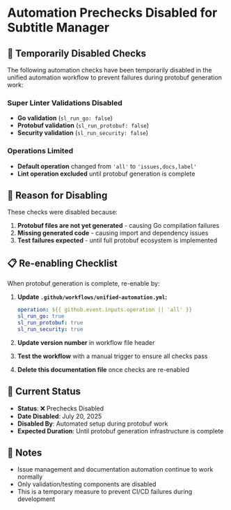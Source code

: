 <!-- file: .github/AUTOMATION_PRECHECKS_DISABLED.md -->
<!-- version: 1.0.0 -->
<!-- guid: 1a2b3c4d-5e6f-7890-abcd-1234567890ef -->

# Automation Prechecks Disabled for Subtitle Manager

## 🚫 Temporarily Disabled Checks

The following automation checks have been temporarily disabled in the unified
automation workflow to prevent failures during protobuf generation work:

### Super Linter Validations Disabled

- **Go validation** (`sl_run_go: false`)
- **Protobuf validation** (`sl_run_protobuf: false`)
- **Security validation** (`sl_run_security: false`)

### Operations Limited

- **Default operation** changed from `'all'` to `'issues,docs,label'`
- **Lint operation excluded** until protobuf generation is complete

## 🎯 Reason for Disabling

These checks were disabled because:

1. **Protobuf files are not yet generated** - causing Go compilation failures
2. **Missing generated code** - causing import and dependency issues
3. **Test failures expected** - until full protobuf ecosystem is implemented

## 📋 Re-enabling Checklist

When protobuf generation is complete, re-enable by:

1. **Update `.github/workflows/unified-automation.yml`:**

   ```yaml
   operation: ${{ github.event.inputs.operation || 'all' }}
   sl_run_go: true
   sl_run_protobuf: true
   sl_run_security: true
   ```

2. **Update version number** in workflow file header

3. **Test the workflow** with a manual trigger to ensure all checks pass

4. **Delete this documentation file** once checks are re-enabled

## 🔄 Current Status

- **Status**: ❌ Prechecks Disabled
- **Date Disabled**: July 20, 2025
- **Disabled By**: Automated setup during protobuf work
- **Expected Duration**: Until protobuf generation infrastructure is complete

## 📝 Notes

- Issue management and documentation automation continue to work normally
- Only validation/testing components are disabled
- This is a temporary measure to prevent CI/CD failures during development
